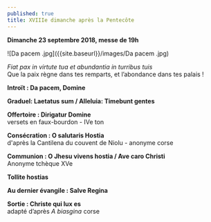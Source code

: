 ```yaml
---
published: true
title: XVIIIe dimanche après la Pentecôte
---
```

**Dimanche 23 septembre 2018, messe de 19h**  

![Da pacem .jpg]({{site.baseurl}}/images/Da pacem .jpg)

*Fiat pax in virtute tua et abundantia in turribus tuis*  
Que la paix règne dans tes remparts, et l’abondance dans tes palais !

**Introït : Da pacem, Domine**

**Graduel: Laetatus sum / Alleluia: Timebunt gentes**

**Offertoire : Dirigatur Domine**  
versets en faux-bourdon - IVe ton

**Consécration : O salutaris Hostia**  
d'après la Cantilena du couvent de Niolu - anonyme corse

**Communion : O Jhesu vivens hostia / Ave caro Christi**  
Anonyme tchèque XVe

**Tollite hostias**

**Au dernier évangile : Salve Regina**

**Sortie : Christe qui lux es**  
adapté d’après *A biasgina* corse
